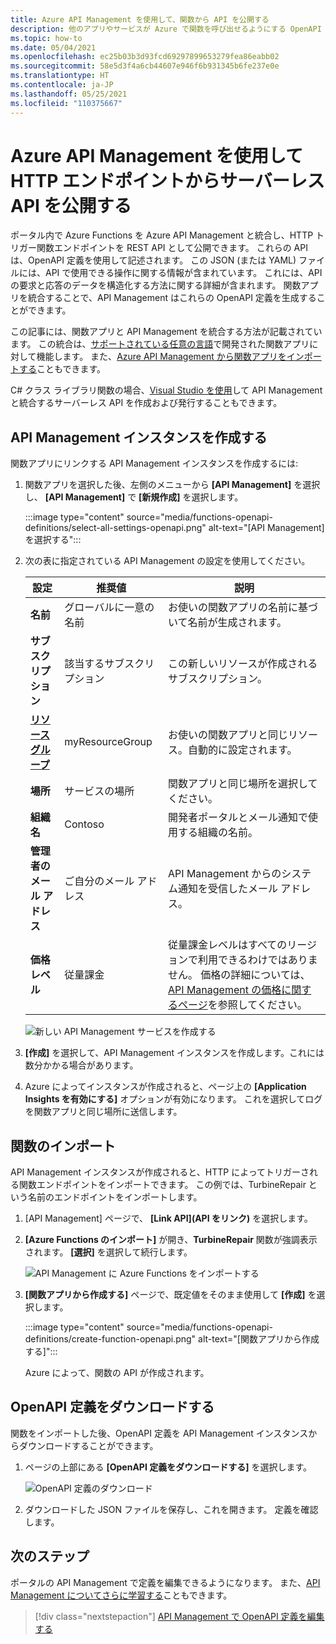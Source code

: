 ```yaml
---
title: Azure API Management を使用して、関数から API を公開する
description: 他のアプリやサービスが Azure で関数を呼び出せるようにする OpenAPI 定義を作成します。
ms.topic: how-to
ms.date: 05/04/2021
ms.openlocfilehash: ec25b03b3d93fcd69297899653279fea86eabb02
ms.sourcegitcommit: 58e5d3f4a6cb44607e946f6b931345b6fe237e0e
ms.translationtype: HT
ms.contentlocale: ja-JP
ms.lasthandoff: 05/25/2021
ms.locfileid: "110375667"
---
```

# <a name="expose-serverless-apis-from-http-endpoints-using-azure-api-management"></a>Azure API Management を使用して HTTP エンドポイントからサーバーレス API を公開する

ポータル内で Azure Functions を Azure API Management と統合し、HTTP トリガー関数エンドポイントを REST API として公開できます。 これらの API は、OpenAPI 定義を使用して記述されます。 この JSON (または YAML) ファイルには、API で使用できる操作に関する情報が含まれています。 これには、API の要求と応答のデータを構造化する方法に関する詳細が含まれます。 関数アプリを統合することで、API Management はこれらの OpenAPI 定義を生成することができます。  

この記事には、関数アプリと API Management を統合する方法が記載されています。 この統合は、[サポートされている任意の言語](supported-languages.md)で開発された関数アプリに対して機能します。 また、[Azure API Management から関数アプリをインポートする](../api-management/import-function-app-as-api.md)こともできます。

C# クラス ライブラリ関数の場合、[Visual Studio を使用](openapi-apim-integrate-visual-studio.md)して API Management と統合するサーバーレス API を作成および発行することもできます。  

## <a name="create-the-api-management-instance"></a>API Management インスタンスを作成する

関数アプリにリンクする API Management インスタンスを作成するには:

1. 関数アプリを選択した後、左側のメニューから **[API Management]** を選択し、 **[API Management]** で **[新規作成]** を選択します。

    :::image type="content" source="media/functions-openapi-definitions/select-all-settings-openapi.png" alt-text="[API Management] を選択する":::


1. 次の表に指定されている API Management の設定を使用してください。

    | 設定      | 推奨値  | 説明                                        |
    | ------------ |  ------- | -------------------------------------------------- |
    | **名前** | グローバルに一意の名前 | お使いの関数アプリの名前に基づいて名前が生成されます。 |
    | **サブスクリプション** | 該当するサブスクリプション | この新しいリソースが作成されるサブスクリプション。 |  
    | **[リソース グループ](../azure-resource-manager/management/overview.md)** |  myResourceGroup | お使いの関数アプリと同じリソース。自動的に設定されます。 |
    | **場所** | サービスの場所 | 関数アプリと同じ場所を選択してください。 |
    | **組織名** | Contoso | 開発者ポータルとメール通知で使用する組織の名前。 |
    | **管理者のメール アドレス** | ご自分のメール アドレス | API Management からのシステム通知を受信したメール アドレス。 |
    | **価格レベル** | 従量課金 | 従量課金レベルはすべてのリージョンで利用できるわけではありません。 価格の詳細については、[API Management の価格に関するページ](https://azure.microsoft.com/pricing/details/api-management/)を参照してください。 |

    ![新しい API Management サービスを作成する](media/functions-openapi-definitions/new-apim-service-openapi.png)

1. **[作成]** を選択して、API Management インスタンスを作成します。これには数分かかる場合があります。

1. Azure によってインスタンスが作成されると、ページ上の **[Application Insights を有効にする]** オプションが有効になります。 これを選択してログを関数アプリと同じ場所に送信します。

## <a name="import-functions"></a>関数のインポート

API Management インスタンスが作成されると、HTTP によってトリガーされる関数エンドポイントをインポートできます。 この例では、TurbineRepair という名前のエンドポイントをインポートします。   

1. [API Management] ページで、 **[Link API]\(API をリンク\)** を選択します。

1. **[Azure Functions のインポート]** が開き、**TurbineRepair** 関数が強調表示されます。 **[選択]** を選択して続行します。

    ![API Management に Azure Functions をインポートする](media/functions-openapi-definitions/import-function-openapi.png)

1. **[関数アプリから作成する]** ページで、既定値をそのまま使用して **[作成]** を選択します。

    :::image type="content" source="media/functions-openapi-definitions/create-function-openapi.png" alt-text="[関数アプリから作成する]":::

    Azure によって、関数の API が作成されます。

## <a name="download-the-openapi-definition"></a>OpenAPI 定義をダウンロードする

関数をインポートした後、OpenAPI 定義を API Management インスタンスからダウンロードすることができます。

1. ページの上部にある **[OpenAPI 定義をダウンロードする]** を選択します。
   
   ![OpenAPI 定義のダウンロード](media/functions-openapi-definitions/download-definition.png)

2. ダウンロードした JSON ファイルを保存し、これを開きます。 定義を確認します。

## <a name="next-steps"></a>次のステップ

ポータルの API Management で定義を編集できるようになります。 また、[API Management についてさらに学習する](../api-management/api-management-key-concepts.md)こともできます。

> [!div class="nextstepaction"]
> [API Management で OpenAPI 定義を編集する](../api-management/edit-api.md)
